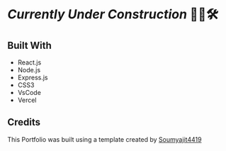 # *Currently Under Construction* 👷‍♀️🛠️

## Built With

- React.js
- Node.js
- Express.js
- CSS3
- VsCode
- Vercel

## Credits

This Portfolio was built using a template created by <a href="https://github.com/soumyajit4419/Portfolio" target="_blank">Soumyajit4419</a>